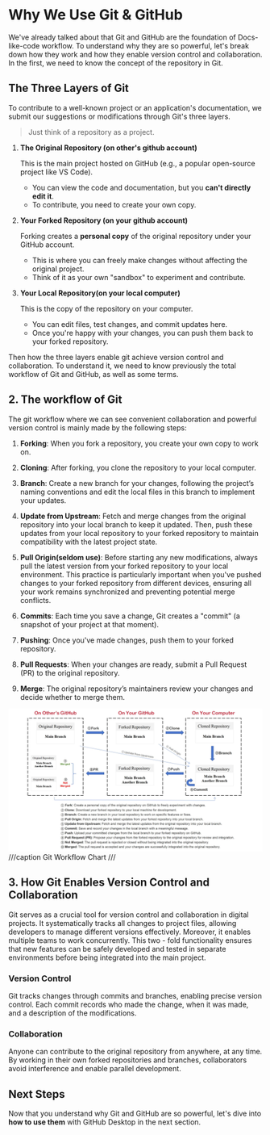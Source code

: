 # Why We Use Git & GitHub

We've already talked about that Git and GitHub are the foundation of Docs-like-code workflow. To understand why they are so powerful, let's break down how they work and how they enable version control and collaboration. In the first, we need to know the concept of the repository in Git.

## The Three Layers of Git

To contribute to a well-known project or an application's documentation, we submit our suggestions or modifications through Git's three layers.

> Just think of a repository as a project.

1. **The Original Repository (on other's github account)**

    This is the main project hosted on GitHub (e.g., a popular open-source project like VS Code).

    - You can view the code and documentation, but you **can't directly edit it**.
    - To contribute, you need to create your own copy.

2. **Your Forked Repository (on your github account)**

    Forking creates a **personal copy** of the original repository under your GitHub account.

    - This is where you can freely make changes without affecting the original project.
    - Think of it as your own "sandbox" to experiment and contribute.

3. **Your Local Repository(on your local computer)**

    This is the copy of the repository on your computer.

    - You can edit files, test changes, and commit updates here.
    - Once you're happy with your changes, you can push them back to your forked repository.

Then how the three layers enable git achieve version control and collaboration. To understand it, we need to know previously the total workflow of Git and GitHub, as well as some terms.

## 2. The workflow of Git

The git workflow where we can see convenient collaboration and powerful version control is mainly made by the following steps:

1. **Forking**: When you fork a repository, you create your own copy to work on.

2. **Cloning**: After forking, you clone the repository to your local computer.

3. **Branch**: Create a new branch for your changes, following the project’s naming conventions and edit the local files in this branch to implement your updates.

4. **Update from Upstream**: Fetch and merge changes from the original repository into your local branch to keep it updated. Then, push these updates from your local repository to your forked repository to maintain compatibility with the latest project state.

5. **Pull Origin(seldom use)**: Before starting any new modifications, always pull the latest version from your forked repository to your local environment. This practice is particularly important when you've pushed changes to your forked repository from different devices, ensuring all your work remains synchronized and preventing potential merge conflicts.

6. **Commits**: Each time you save a change, Git creates a "commit" (a snapshot of your project at that moment).

7. **Pushing**: Once you've made changes, push them to your forked repository.

8. **Pull Requests**: When your changes are ready, submit a Pull Request (PR) to the original repository.

9. **Merge**: The original repository’s maintainers review your changes and decide whether to merge them.

![git-workflow](../../assets/git-workflow.jpg)
///caption
Git Workflow Chart
///

## 3. How Git Enables Version Control and Collaboration

Git serves as a crucial tool for version control and collaboration in digital projects. It systematically tracks all changes to project files, allowing developers to manage different versions effectively. Moreover, it enables multiple teams to work concurrently. This two - fold functionality ensures that new features can be safely developed and tested in separate environments before being integrated into the main project.

### Version Control

Git tracks changes through commits and branches, enabling precise version control. Each commit records who made the change, when it was made, and a description of the modifications.

### Collaboration

Anyone can contribute to the original repository from anywhere, at any time. By working in their own forked repositories and branches, collaborators avoid interference and enable parallel development.

## Next Steps

Now that you understand why Git and GitHub are so powerful, let's dive into **how to use them** with GitHub Desktop in the next section.
